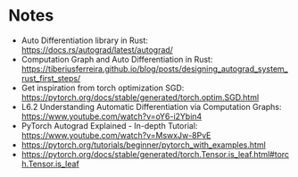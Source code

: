 # Notes

- Auto Differentiation library in Rust: <https://docs.rs/autograd/latest/autograd/>
- Computation Graph and Auto Differentiation in Rust: <https://tiberiusferreira.github.io/blog/posts/designing_autograd_system_rust_first_steps/>
- Get inspiration from torch optimization SGD: <https://pytorch.org/docs/stable/generated/torch.optim.SGD.html>
- L6.2 Understanding Automatic Differentiation via Computation Graphs: <https://www.youtube.com/watch?v=oY6-i2Ybin4>
- PyTorch Autograd Explained - In-depth Tutorial: <https://www.youtube.com/watch?v=MswxJw-8PvE>
- <https://pytorch.org/tutorials/beginner/pytorch_with_examples.html>
- <https://pytorch.org/docs/stable/generated/torch.Tensor.is_leaf.html#torch.Tensor.is_leaf>
